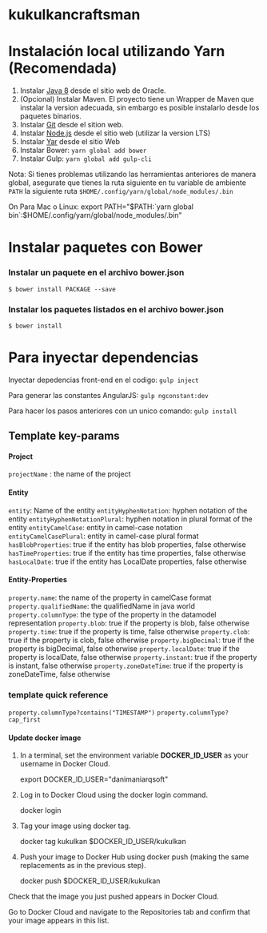 # kukulkancraftsman
 
# Instalación local utilizando Yarn (Recomendada)
1. Instalar [Java 8](http://www.oracle.com/technetwork/java/javase/downloads/index.html) desde el sitio web de Oracle. 
2. (Opcional) Instalar Maven. El proyecto tiene un Wrapper de Maven que instalar la version adecuada, sin embargo es posible instalarlo desde los paquetes binarios.
3. Instalar [Git](https://git-scm.com/) desde el sition web.
4. Instalar [Node.js](https://nodejs.org/es/) desde el sitio web (utilizar la version LTS)
5. Instalar [Yar](https://yarnpkg.com/en/docs/install) desde el sitio Web
7. Instalar Bower: `yarn global add bower`
8. Instalar Gulp: `yarn global add gulp-cli`

Nota: Si tienes problemas utilizando las herramientas anteriores de manera global, asegurate que tienes la ruta siguiente en tu variable de ambiente `PATH` la siguiente ruta `$HOME/.config/yarn/global/node_modules/.bin`

On Para Mac o Linux: export PATH="$PATH:`yarn global bin`:$HOME/.config/yarn/global/node_modules/.bin"

# Instalar paquetes con Bower

### Instalar un paquete en el archivo bower.json
`$ bower install PACKAGE --save`
### Instalar los paquetes listados en el archivo bower.json
`$ bower install`


# Para inyectar dependencias

Inyectar depedencias front-end en el codigo:
 `gulp inject`

Para generar las constantes AngularJS:
 `gulp ngconstant:dev`

Para hacer los pasos anteriores con un unico comando:
 `gulp install`
 
 
## Template key-params

#### Project
`projectName` : the name of the project

#### Entity
`entity`: Name of the entity
`entityHyphenNotation`: hyphen notation of the entity
`entityHyphenNotationPlural`: hyphen notation in plural format of the entity
`entityCamelCase`: entity in camel-case notation
`entityCamelCasePlural`: entity in camel-case plural format
`hasBlobProperties`: true if the entity has blob properties, false otherwise
`hasTimeProperties`: true if the entity has time properties, false otherwise
`hasLocalDate`: true if the entity has LocalDate properties, false otherwise

#### Entity-Properties
`property.name`: the name of the property in camelCase format
`property.qualifiedName`: the qualifiedName in java world
`property.columnType`: the type of the property in the datamodel representation
`property.blob`: true if the property is blob, false otherwise
`property.time`: true if the property is time, false otherwise
`property.clob`: true if the property is clob, false otherwise
`property.bigDecimal`: true if the property is bigDecimal, false otherwise
`property.localDate`: true if the property is localDate, false otherwise
`property.instant`: true if the property is instant, false otherwise
`property.zoneDateTime`: true if the property is zoneDateTime, false otherwise
 

### template quick reference

`property.columnType?contains("TIMESTAMP")`
`property.columnType?cap_first`

#### Update docker image

1. In a terminal, set the environment variable **DOCKER_ID_USER** as your username in Docker Cloud.

	export DOCKER_ID_USER="danimaniarqsoft"

2. Log in to Docker Cloud using the docker login command.

	docker login

3. Tag your image using docker tag.

	docker tag kukulkan $DOCKER_ID_USER/kukulkan

4. Push your image to Docker Hub using docker push (making the same replacements as in the previous step).

	docker push $DOCKER_ID_USER/kukulkan

Check that the image you just pushed appears in Docker Cloud.

Go to Docker Cloud and navigate to the Repositories tab and confirm that your image appears in this list.
